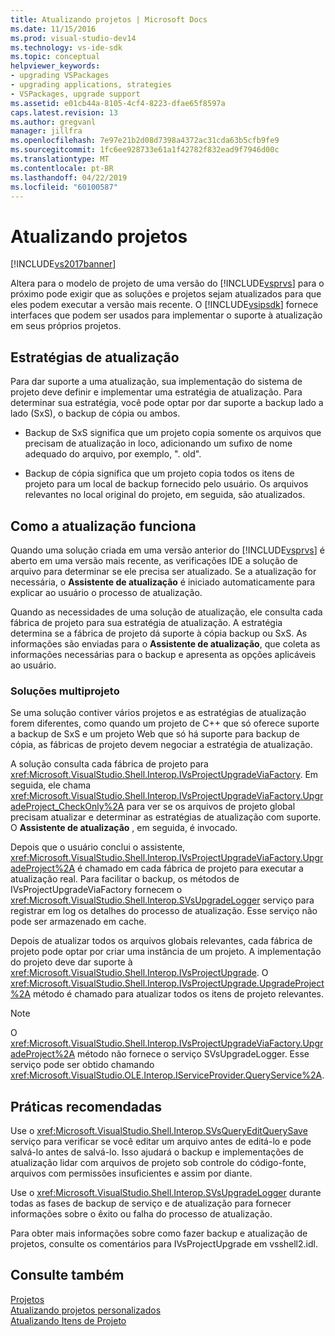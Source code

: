 ```yaml
---
title: Atualizando projetos | Microsoft Docs
ms.date: 11/15/2016
ms.prod: visual-studio-dev14
ms.technology: vs-ide-sdk
ms.topic: conceptual
helpviewer_keywords:
- upgrading VSPackages
- upgrading applications, strategies
- VSPackages, upgrade support
ms.assetid: e01cb44a-8105-4cf4-8223-dfae65f8597a
caps.latest.revision: 13
ms.author: gregvanl
manager: jillfra
ms.openlocfilehash: 7e97e21b2d08d7398a4372ac31cda63b5cfb9fe9
ms.sourcegitcommit: 1fc6ee928733e61a1f42782f832ead9f7946d00c
ms.translationtype: MT
ms.contentlocale: pt-BR
ms.lasthandoff: 04/22/2019
ms.locfileid: "60100587"
---
```

# <a name="upgrading-projects"></a>Atualizando projetos
[!INCLUDE[vs2017banner](../../includes/vs2017banner.md)]

Altera para o modelo de projeto de uma versão do [!INCLUDE[vsprvs](../../includes/vsprvs-md.md)] para o próximo pode exigir que as soluções e projetos sejam atualizados para que eles podem executar a versão mais recente. O [!INCLUDE[vsipsdk](../../includes/vsipsdk-md.md)] fornece interfaces que podem ser usados para implementar o suporte à atualização em seus próprios projetos.  
  
## <a name="upgrade-strategies"></a>Estratégias de atualização  
 Para dar suporte a uma atualização, sua implementação do sistema de projeto deve definir e implementar uma estratégia de atualização. Para determinar sua estratégia, você pode optar por dar suporte a backup lado a lado (SxS), o backup de cópia ou ambos.  
  
- Backup de SxS significa que um projeto copia somente os arquivos que precisam de atualização in loco, adicionando um sufixo de nome adequado do arquivo, por exemplo, ". old".  
  
- Backup de cópia significa que um projeto copia todos os itens de projeto para um local de backup fornecido pelo usuário. Os arquivos relevantes no local original do projeto, em seguida, são atualizados.  
  
## <a name="how-upgrade-works"></a>Como a atualização funciona  
 Quando uma solução criada em uma versão anterior do [!INCLUDE[vsprvs](../../includes/vsprvs-md.md)] é aberto em uma versão mais recente, as verificações IDE a solução de arquivo para determinar se ele precisa ser atualizado. Se a atualização for necessária, o **Assistente de atualização** é iniciado automaticamente para explicar ao usuário o processo de atualização.  
  
 Quando as necessidades de uma solução de atualização, ele consulta cada fábrica de projeto para sua estratégia de atualização. A estratégia determina se a fábrica de projeto dá suporte à cópia backup ou SxS. As informações são enviadas para o **Assistente de atualização**, que coleta as informações necessárias para o backup e apresenta as opções aplicáveis ao usuário.  
  
### <a name="multi-project-solutions"></a>Soluções multiprojeto  
 Se uma solução contiver vários projetos e as estratégias de atualização forem diferentes, como quando um projeto de C++ que só oferece suporte a backup de SxS e um projeto Web que só há suporte para backup de cópia, as fábricas de projeto devem negociar a estratégia de atualização.  
  
 A solução consulta cada fábrica de projeto para <xref:Microsoft.VisualStudio.Shell.Interop.IVsProjectUpgradeViaFactory>. Em seguida, ele chama <xref:Microsoft.VisualStudio.Shell.Interop.IVsProjectUpgradeViaFactory.UpgradeProject_CheckOnly%2A> para ver se os arquivos de projeto global precisam atualizar e determinar as estratégias de atualização com suporte. O **Assistente de atualização** , em seguida, é invocado.  
  
 Depois que o usuário conclui o assistente, <xref:Microsoft.VisualStudio.Shell.Interop.IVsProjectUpgradeViaFactory.UpgradeProject%2A> é chamado em cada fábrica de projeto para executar a atualização real. Para facilitar o backup, os métodos de IVsProjectUpgradeViaFactory fornecem o <xref:Microsoft.VisualStudio.Shell.Interop.SVsUpgradeLogger> serviço para registrar em log os detalhes do processo de atualização. Esse serviço não pode ser armazenado em cache.  
  
 Depois de atualizar todos os arquivos globais relevantes, cada fábrica de projeto pode optar por criar uma instância de um projeto. A implementação do projeto deve dar suporte à <xref:Microsoft.VisualStudio.Shell.Interop.IVsProjectUpgrade>. O <xref:Microsoft.VisualStudio.Shell.Interop.IVsProjectUpgrade.UpgradeProject%2A> método é chamado para atualizar todos os itens de projeto relevantes.  
  
> [!NOTE]
>  O <xref:Microsoft.VisualStudio.Shell.Interop.IVsProjectUpgradeViaFactory.UpgradeProject%2A> método não fornece o serviço SVsUpgradeLogger. Esse serviço pode ser obtido chamando <xref:Microsoft.VisualStudio.OLE.Interop.IServiceProvider.QueryService%2A>.  
  
## <a name="best-practices"></a>Práticas recomendadas  
 Use o <xref:Microsoft.VisualStudio.Shell.Interop.SVsQueryEditQuerySave> serviço para verificar se você editar um arquivo antes de editá-lo e pode salvá-lo antes de salvá-lo. Isso ajudará o backup e implementações de atualização lidar com arquivos de projeto sob controle do código-fonte, arquivos com permissões insuficientes e assim por diante.  
  
 Use o <xref:Microsoft.VisualStudio.Shell.Interop.SVsUpgradeLogger> durante todas as fases de backup de serviço e de atualização para fornecer informações sobre o êxito ou falha do processo de atualização.  
  
 Para obter mais informações sobre como fazer backup e atualização de projetos, consulte os comentários para IVsProjectUpgrade em vsshell2.idl.  
  
## <a name="see-also"></a>Consulte também  
 [Projetos](../../extensibility/internals/projects.md)   
 [Atualizando projetos personalizados](../../misc/upgrading-custom-projects.md)   
 [Atualizando Itens de Projeto](../../misc/upgrading-project-items.md)
